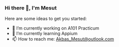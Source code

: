 ### Hi there 👋, I'm Mesut

Here are some ideas to get you started:

- 🔭 I’m currently working on A101 Practicum
- 🌱 I’m currently learning Appium 
- 📫 How to reach me: Akbas_Mesut@outlook.com



